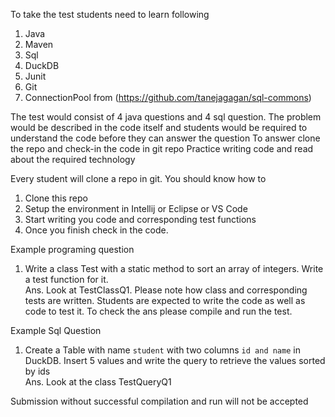 To take the test students need to learn following
1. Java
2. Maven 
3. Sql 
4. DuckDB 
5. Junit
6. Git
7. ConnectionPool from (https://github.com/tanejagagan/sql-commons)


The test would consist of 4 java questions and 4 sql question. The problem would be described in the code itself and students would be required to understand the code before they can answer the question
To answer  clone the repo and check-in the code in git repo
Practice writing code and read about the required technology


Every student will clone a  repo in git. You should know how to 
1. Clone this repo
2. Setup the environment in Intellij or Eclipse or VS Code
3. Start writing you code and corresponding test functions
4. Once you finish check in the code.



Example programing question
1. Write a class Test with a static method to sort an array of integers. Write a test function for it. <br>
Ans. Look at TestClassQ1. Please note how class and corresponding tests are written. Students are expected to write the code as well as code to test it.
To check the ans please compile and run the test. 

Example Sql Question
1. Create a Table with name `student` with two columns `id and name` in DuckDB. Insert 5 values and write the query to retrieve the values sorted by ids<br>
Ans. Look at the class TestQueryQ1

Submission without successful compilation and run will not be accepted
